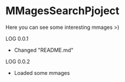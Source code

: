# MMagesSearchPjoject
Here you can see some interesting mmages >)

LOG 0.0.1
 * Changed "README.md"

LOG 0.0.2
 * Loaded some mmages
